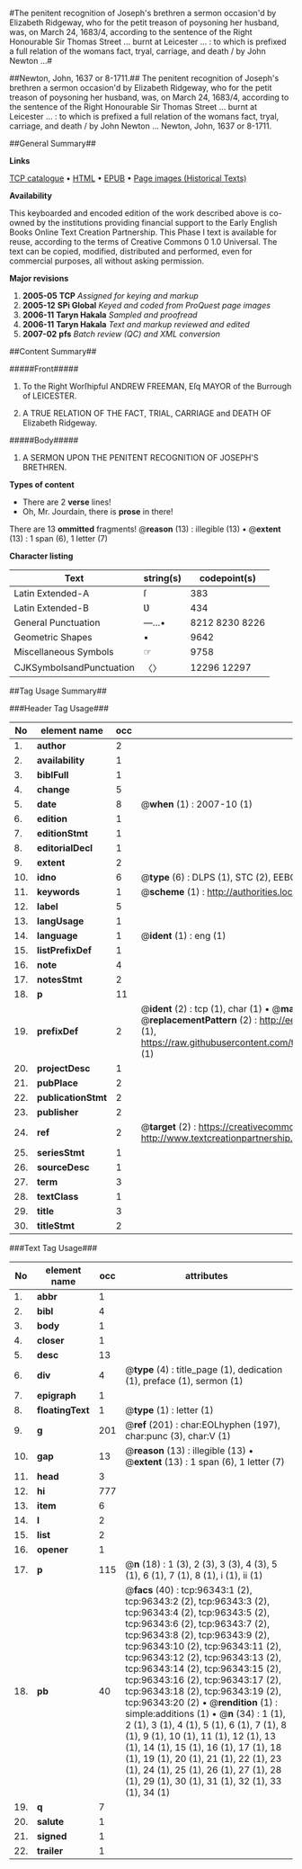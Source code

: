 #The penitent recognition of Joseph's brethren a sermon occasion'd by Elizabeth Ridgeway, who for the petit treason of poysoning her husband, was, on March 24, 1683/4, according to the sentence of the Right Honourable Sir Thomas Street ... burnt at Leicester ... : to which is prefixed a full relation of the womans fact, tryal, carriage, and death / by John Newton ...#

##Newton, John, 1637 or 8-1711.##
The penitent recognition of Joseph's brethren a sermon occasion'd by Elizabeth Ridgeway, who for the petit treason of poysoning her husband, was, on March 24, 1683/4, according to the sentence of the Right Honourable Sir Thomas Street ... burnt at Leicester ... : to which is prefixed a full relation of the womans fact, tryal, carriage, and death / by John Newton ...
Newton, John, 1637 or 8-1711.

##General Summary##

**Links**

[TCP catalogue](http://www.ota.ox.ac.uk/tcp/)  • 
[HTML](http://tei.it.ox.ac.uk/tcp/Texts-HTML/free/A52/A52275.html)  • 
[EPUB](http://tei.it.ox.ac.uk/tcp/Texts-EPUB/free/A52/A52275.epub) • 
[Page images (Historical Texts)](https://data.historicaltexts.jisc.ac.uk/view?pubId=eebo-12991521e&pageId=eebo-12991521e-96343-1)

**Availability**

This keyboarded and encoded edition of the
	       work described above is co-owned by the institutions
	       providing financial support to the Early English Books
	       Online Text Creation Partnership. This Phase I text is
	       available for reuse, according to the terms of Creative
	       Commons 0 1.0 Universal. The text can be copied,
	       modified, distributed and performed, even for
	       commercial purposes, all without asking permission.

**Major revisions**

1. __2005-05__ __TCP__ *Assigned for keying and markup*
1. __2005-12__ __SPi Global__ *Keyed and coded from ProQuest page images*
1. __2006-11__ __Taryn Hakala__ *Sampled and proofread*
1. __2006-11__ __Taryn Hakala__ *Text and markup reviewed and edited*
1. __2007-02__ __pfs__ *Batch review (QC) and XML conversion*

##Content Summary##

#####Front#####

1. To the Right Worſhipful ANDREW FREEMAN, Eſq MAYOR of the Burrough of LEICESTER.

1. A TRUE RELATION OF THE FACT, TRIAL, CARRIAGE and DEATH OF Elizabeth Ridgeway.

#####Body#####

1. A SERMON UPON THE PENITENT RECOGNITION OF JOSEPH'S BRETHREN.

**Types of content**

  * There are 2 **verse** lines!
  * Oh, Mr. Jourdain, there is **prose** in there!

There are 13 **ommitted** fragments! 
 @__reason__ (13) : illegible (13)  •  @__extent__ (13) : 1 span (6), 1 letter (7)

**Character listing**


|Text|string(s)|codepoint(s)|
|---|---|---|
|Latin Extended-A|ſ|383|
|Latin Extended-B|Ʋ|434|
|General Punctuation|—…•|8212 8230 8226|
|Geometric Shapes|▪|9642|
|Miscellaneous Symbols|☞|9758|
|CJKSymbolsandPunctuation|〈〉|12296 12297|

##Tag Usage Summary##

###Header Tag Usage###

|No|element name|occ|attributes|
|---|---|---|---|
|1.|__author__|2||
|2.|__availability__|1||
|3.|__biblFull__|1||
|4.|__change__|5||
|5.|__date__|8| @__when__ (1) : 2007-10 (1)|
|6.|__edition__|1||
|7.|__editionStmt__|1||
|8.|__editorialDecl__|1||
|9.|__extent__|2||
|10.|__idno__|6| @__type__ (6) : DLPS (1), STC (2), EEBO-CITATION (1), OCLC (1), VID (1)|
|11.|__keywords__|1| @__scheme__ (1) : http://authorities.loc.gov/ (1)|
|12.|__label__|5||
|13.|__langUsage__|1||
|14.|__language__|1| @__ident__ (1) : eng (1)|
|15.|__listPrefixDef__|1||
|16.|__note__|4||
|17.|__notesStmt__|2||
|18.|__p__|11||
|19.|__prefixDef__|2| @__ident__ (2) : tcp (1), char (1)  •  @__matchPattern__ (2) : ([0-9\-]+):([0-9IVX]+) (1), (.+) (1)  •  @__replacementPattern__ (2) : http://eebo.chadwyck.com/downloadtiff?vid=$1&page=$2 (1), https://raw.githubusercontent.com/textcreationpartnership/Texts/master/tcpchars.xml#$1 (1)|
|20.|__projectDesc__|1||
|21.|__pubPlace__|2||
|22.|__publicationStmt__|2||
|23.|__publisher__|2||
|24.|__ref__|2| @__target__ (2) : https://creativecommons.org/publicdomain/zero/1.0/ (1), http://www.textcreationpartnership.org/docs/. (1)|
|25.|__seriesStmt__|1||
|26.|__sourceDesc__|1||
|27.|__term__|3||
|28.|__textClass__|1||
|29.|__title__|3||
|30.|__titleStmt__|2||


###Text Tag Usage###

|No|element name|occ|attributes|
|---|---|---|---|
|1.|__abbr__|1||
|2.|__bibl__|4||
|3.|__body__|1||
|4.|__closer__|1||
|5.|__desc__|13||
|6.|__div__|4| @__type__ (4) : title_page (1), dedication (1), preface (1), sermon (1)|
|7.|__epigraph__|1||
|8.|__floatingText__|1| @__type__ (1) : letter (1)|
|9.|__g__|201| @__ref__ (201) : char:EOLhyphen (197), char:punc (3), char:V (1)|
|10.|__gap__|13| @__reason__ (13) : illegible (13)  •  @__extent__ (13) : 1 span (6), 1 letter (7)|
|11.|__head__|3||
|12.|__hi__|777||
|13.|__item__|6||
|14.|__l__|2||
|15.|__list__|2||
|16.|__opener__|1||
|17.|__p__|115| @__n__ (18) : 1 (3), 2 (3), 3 (3), 4 (3), 5 (1), 6 (1), 7 (1), 8 (1), i (1), ii (1)|
|18.|__pb__|40| @__facs__ (40) : tcp:96343:1 (2), tcp:96343:2 (2), tcp:96343:3 (2), tcp:96343:4 (2), tcp:96343:5 (2), tcp:96343:6 (2), tcp:96343:7 (2), tcp:96343:8 (2), tcp:96343:9 (2), tcp:96343:10 (2), tcp:96343:11 (2), tcp:96343:12 (2), tcp:96343:13 (2), tcp:96343:14 (2), tcp:96343:15 (2), tcp:96343:16 (2), tcp:96343:17 (2), tcp:96343:18 (2), tcp:96343:19 (2), tcp:96343:20 (2)  •  @__rendition__ (1) : simple:additions (1)  •  @__n__ (34) : 1 (1), 2 (1), 3 (1), 4 (1), 5 (1), 6 (1), 7 (1), 8 (1), 9 (1), 10 (1), 11 (1), 12 (1), 13 (1), 14 (1), 15 (1), 16 (1), 17 (1), 18 (1), 19 (1), 20 (1), 21 (1), 22 (1), 23 (1), 24 (1), 25 (1), 26 (1), 27 (1), 28 (1), 29 (1), 30 (1), 31 (1), 32 (1), 33 (1), 34 (1)|
|19.|__q__|7||
|20.|__salute__|1||
|21.|__signed__|1||
|22.|__trailer__|1||
